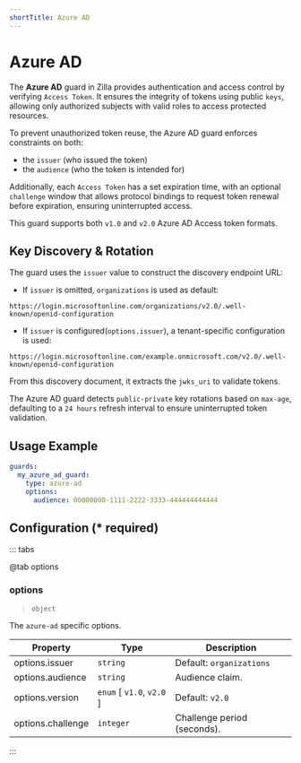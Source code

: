 ```yaml
---
shortTitle: Azure AD
---
```


# Azure AD

The **Azure AD** guard in Zilla provides authentication and access control by verifying `Access Token`. It ensures the integrity of tokens using public `keys`, allowing only authorized subjects with valid roles to access protected resources.

To prevent unauthorized token reuse, the Azure AD guard enforces constraints on both:

- the `issuer` (who issued the token)
- the `audience` (who the token is intended for)

Additionally, each `Access Token` has a set expiration time, with an optional `challenge` window that allows protocol bindings to request token renewal before expiration, ensuring uninterrupted access.

This guard supports both `v1.0` and `v2.0` Azure AD Access token formats.

## Key Discovery & Rotation

The guard uses the `issuer` value to construct the discovery endpoint URL:

- If `issuer` is omitted, `organizations` is used as default:
```text
https://login.microsoftonline.com/organizations/v2.0/.well-known/openid-configuration
```

- If `issuer` is configured(`options.issuer`), a tenant-specific configuration is used:
```text
https://login.microsoftonline.com/example.onmicrosoft.com/v2.0/.well-known/openid-configuration
```

From this discovery document, it extracts the `jwks_uri` to validate tokens.

The Azure AD guard detects `public-private` key rotations based on `max-age`, defaulting to a `24 hours` refresh interval to ensure uninterrupted token validation.

## Usage Example

```yaml {2}
guards:
  my_azure_ad_guard:
    type: azure-ad
    options:
      audience: 00000000-1111-2222-3333-444444444444
```

## Configuration (\* required)

::: tabs

@tab options

### options

> `object`

The `azure-ad` specific options.

| Property          | Type                          | Description                 |
|-------------------|-------------------------------|-----------------------------|
| options.issuer    | `string`                      | Default: `organizations`    |
| options.audience  | `string`                      | Audience claim.             |
| options.version   | `enum` [ `v1.0`, `v2.0` ]     | Default: `v2.0`             |
| options.challenge | `integer`                     | Challenge period (seconds). |

:::

